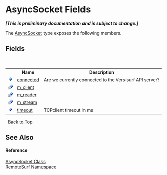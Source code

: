 # AsyncSocket Fields
 _**\[This is preliminary documentation and is subject to change.\]**_

The <a href="Documentation.md">AsyncSocket</a> type exposes the following members.


## Fields
&nbsp;<table><tr><th></th><th>Name</th><th>Description</th></tr><tr><td>![Public field](media/pubfield.gif "Public field")</td><td><a href="Documentation.md">connected</a></td><td>
Are we currently connected to the Versisurf API server?</td></tr><tr><td>![Private field](media/privfield.gif "Private field")</td><td><a href="Documentation.md">m_client</a></td><td /></tr><tr><td>![Private field](media/privfield.gif "Private field")</td><td><a href="Documentation.md">m_reader</a></td><td /></tr><tr><td>![Private field](media/privfield.gif "Private field")</td><td><a href="Documentation.md">m_stream</a></td><td /></tr><tr><td>![Public field](media/pubfield.gif "Public field")</td><td><a href="Documentation.md">timeout</a></td><td>
TCPclient timeout in ms</td></tr></table>&nbsp;
<a href="#asyncsocket-fields">Back to Top</a>

## See Also


#### Reference
<a href="Documentation.md">AsyncSocket Class</a><br /><a href="Documentation.md">RemoteSurf Namespace</a><br />